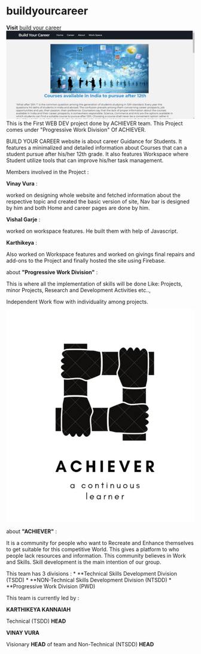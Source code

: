 # buildyourcareer
**Visit** [build your career](https://buildyourcareer-achiever.web.app/index.html)
![buildyourcareer](bycpic.jpg)
This is the First WEB DEV project done by ACHIEVER team.
This Project comes under "Progressive Work Division" Of ACHIEVER.
      
BUILD YOUR CAREER website is about career Guidance for Students.
It features a minimalized and detailed information about Courses that can a student pursue after his/her 12th grade.
It also features Workspace where Student utilize tools that can improve his/her task management.
      
Members involved in the Project : 

 **Vinay Vura** :
      
   worked on designing whole website and fetched information about the respective topic 
      and created the basic version of site, Nav bar is designed by him and both Home and career pages are done by him.
      
 **Vishal Garje** : 
      
  worked on workspace features. He built them with help of Javascript.
      
 **Karthikeya** :

  Also worked on Workspace features and worked on givings final repairs and add-ons to the Project 
       and finally hosted the site using Firebase.
      
      
  about **"Progressive Work Division"** :
      
   This is where all the implementation of skills will be done
          Like: Projects, minor Projects, Research and Development Activities etc..,
      
   Independent Work flow with individuality among projects.
    
  ![achiever](achiever.png)
  
  
  
  
 about **"ACHIEVER"** :
      
   It is a community for people who want to Recreate and Enhance themselves to get suitable for this competitive World.
          This gives a platform to who people lack resources and information. 
          This community believes in Work and Skills.
          Skill development is the main intention of our group.
      
   This team has 3 divisions :
       * **Technical Skills Development Division (TSDD)
       * **NON-Technical Skills Development Division (NTSDD)
       * **Progressive Work Division (PWD)
      
   This team is currently led by :

   **KARTHIKEYA KANNAIAH**
   
   Technical (TSDD) **HEAD**

   **VINAY VURA**
   
   Visionary **HEAD** of team and Non-Technical (NTSDD) **HEAD**
